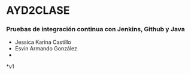 # AYD2CLASE
### Pruebas de integración continua con Jenkins, Github y Java
* Jessica Karina Castillo
* Esvin Armando González
*
*v1
